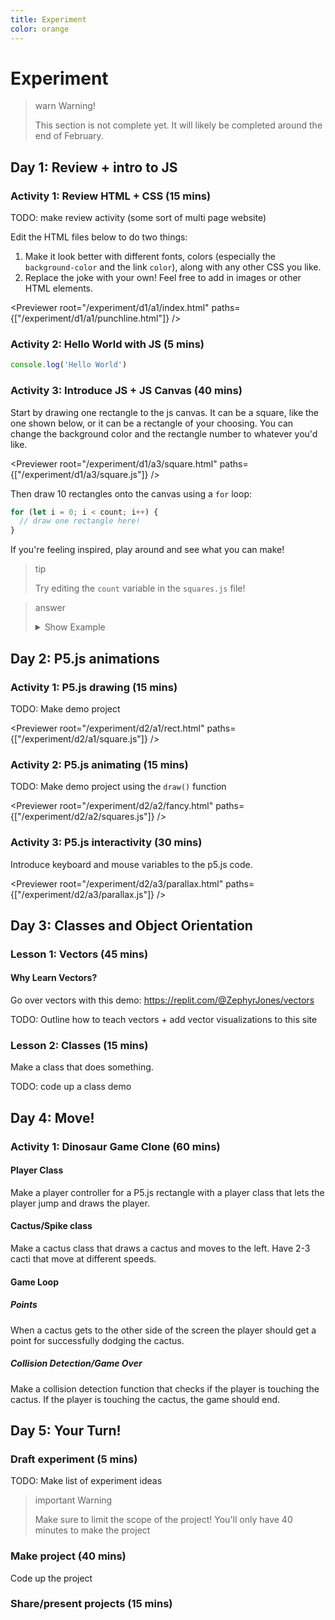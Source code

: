 ```yaml
---
title: Experiment
color: orange
---
```


<script>
  import Previewer from "$lib/Previewer.svelte"
</script>

# Experiment

> warn Warning!
>
> This section is not complete yet. It will likely be completed around the end of February.

## Day 1: Review + intro to JS

### Activity 1: Review HTML + CSS (15 mins)

TODO: make review activity (some sort of multi page website)

Edit the HTML files below to do two things:

1. Make it look better with different fonts, colors (especially the `background-color` and the link `color`), along with any other CSS you like.
2. Replace the joke with your own! Feel free to add
   in images or other HTML elements.

<Previewer root="/experiment/d1/a1/index.html" paths={["/experiment/d1/a1/punchline.html"]} />

### Activity 2: Hello World with JS (5 mins)

```js
console.log('Hello World')
```

### Activity 3: Introduce JS + JS Canvas (40 mins)

Start by drawing one rectangle to the js canvas. It can be a square, like the one shown below, or it can be a rectangle of your choosing. You can change the background color and the rectangle number to whatever you'd like.

<Previewer root="/experiment/d1/a3/square.html" paths={["/experiment/d1/a3/square.js"]} />

Then draw 10 rectangles onto the canvas using a `for` loop:

```js
for (let i = 0; i < count; i++) {
  // draw one rectangle here!
}
```

If you're feeling inspired, play around and see what you can make!

> tip
>
> Try editing the `count` variable in the `squares.js` file!

> answer
>
> <details>
> <summary>Show Example</summary>
> <Previewer root="/experiment/d1/a3/squares.html" paths={["/experiment/d1/a3/squares.js"]} />
> </details>

## Day 2: P5.js animations

### Activity 1: P5.js drawing (15 mins)

TODO: Make demo project

<Previewer root="/experiment/d2/a1/rect.html" paths={["/experiment/d2/a1/square.js"]} />

### Activity 2: P5.js animating (15 mins)

TODO: Make demo project using the `draw()` function

<Previewer root="/experiment/d2/a2/fancy.html" paths={["/experiment/d2/a2/squares.js"]} />

### Activity 3: P5.js interactivity (30 mins)

Introduce keyboard and mouse variables to the p5.js code.

<Previewer root="/experiment/d2/a3/parallax.html" paths={["/experiment/d2/a3/parallax.js"]} />

## Day 3: Classes and Object Orientation

### Lesson 1: Vectors (45 mins)

#### Why Learn Vectors?

Go over vectors with this demo: https://replit.com/@ZephyrJones/vectors

TODO: Outline how to teach vectors + add vector visualizations to this site

### Lesson 2: Classes (15 mins)

Make a class that does something.

TODO: code up a class demo

## Day 4: Move!

### Activity 1: Dinosaur Game Clone (60 mins)

#### Player Class

Make a player controller for a P5.js rectangle with a player class that lets the player jump and draws the player.

#### Cactus/Spike class

Make a cactus class that draws a cactus and moves to the left. Have 2-3 cacti that move at different speeds.

#### Game Loop

##### Points

When a cactus gets to the other side of the screen the player should get a point for successfully dodging the cactus.

##### Collision Detection/Game Over

Make a collision detection function that checks if the player is touching the cactus. If the player is touching the cactus, the game should end.

## Day 5: Your Turn!

### Draft experiment (5 mins)

TODO: Make list of experiment ideas

> important Warning
>
> Make sure to limit the scope of the project! You'll only have 40 minutes to make the project

### Make project (40 mins)

Code up the project

### Share/present projects (15 mins)
